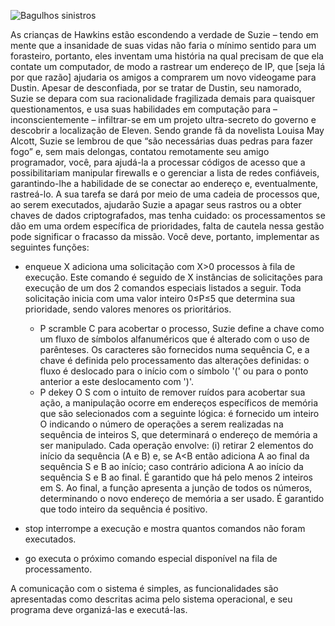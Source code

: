 ![Bagulhos sinistros](https://i.imgur.com/eNUUHMv.png "Bagulhos sinistros")

As crianças de Hawkins estão escondendo a verdade de Suzie – tendo em mente que a insanidade de suas vidas não faria o mínimo sentido para um forasteiro, portanto, eles inventam uma história na qual precisam de que ela contate um computador, de modo a rastrear um endereço de IP, que [seja lá por que razão] ajudaria os amigos a comprarem um novo videogame para Dustin. Apesar de desconfiada, por se tratar de Dustin, seu namorado, Suzie se depara com sua racionalidade fragilizada demais para quaisquer questionamentos, e usa suas habilidades em computação para – inconscientemente – infiltrar-se em um projeto ultra-secreto do governo e descobrir a localização de Eleven. Sendo grande fã da novelista Louisa May Alcott, Suzie se lembrou de que “são necessárias duas pedras para fazer fogo” e, sem mais delongas, contatou remotamente seu amigo programador, você, para ajudá-la a processar códigos de acesso que a possibilitariam manipular firewalls e o gerenciar a lista de redes confiáveis, garantindo-lhe a habilidade de se conectar ao endereço e, eventualmente, rastreá-lo. A sua tarefa se dará por meio de uma cadeia de processos que, ao serem executados, ajudarão Suzie a apagar seus rastros ou a obter chaves de dados criptografados, mas tenha cuidado: os processamentos se dão em uma ordem específica de prioridades, falta de cautela nessa gestão pode significar o fracasso da missão. Você deve, portanto, implementar as seguintes funções:

* enqueue X adiciona uma solicitação com X>0 processos à fila de execução. Este comando é seguido de X instâncias de solicitações para execução de um dos 2 comandos especiais listados a seguir. Toda solicitação inicia com uma valor inteiro 0≤P≤5 que determina sua prioridade, sendo valores menores os prioritários.
    * P scramble C para acobertar o processo, Suzie define a chave como um fluxo de símbolos alfanuméricos que é alterado com o uso de parênteses. Os caracteres são fornecidos numa sequência C, e a chave é definida pelo processamento das alterações definidas: o fluxo é deslocado para o início com o símbolo '(' ou para o ponto anterior a este deslocamento com ')'.
    * P dekey O S com o intuito de remover ruídos para acobertar sua ação, a manipulação ocorre em endereços específicos de memória que são selecionados com a seguinte lógica: é fornecido um inteiro O indicando o número de operações a serem realizadas na sequência de inteiros S, que determinará o endereço de memória a ser manipulado. Cada operação envolve: (i) retirar 2 elementos do início da sequência (A e B) e, se A<B então adiciona A ao final da sequência S e B ao início; caso contrário adiciona A ao início da sequência S e B ao final. É garantido que há pelo menos 2 inteiros em S. Ao final, a função apresenta a junção de todos os números, determinando o novo endereço de memória a ser usado. É garantido que todo inteiro da sequência é positivo.

* stop interrompe a execução e mostra quantos comandos não foram executados.

* go executa o próximo comando especial disponível na fila de processamento.

A comunicação com o sistema é simples, as funcionalidades são apresentadas como descritas acima pelo sistema operacional, e seu programa deve organizá-las e executá-las.

